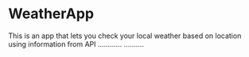 # WeatherApp
This is an app that lets you check your local weather based on location using information from API
............
..........
